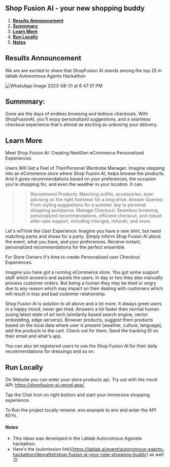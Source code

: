 ## Shop Fusion AI - your new shopping buddy

1. **[Results Announcement](#results-announcement)**
2. **[Summmary](#summmary)**
3. **[Learn More](#learn-more)**
4. **[Run Locally](#run-locally)**
5. **[Notes](#notes)**

## Results Announcement

We are are excited to share that ShopFusion AI stands among the top 25 in lablab Autonomous Agents Hackathon

![WhatsApp Image 2023-08-31 at 6 47 01 PM](https://github.com/devraftel/shopfusionai/assets/28400845/89d672ac-9242-4e0b-8756-297bd5babbf8)

## Summmary:

Gone are the days of endless browsing and tedious checkouts. With ShopFusionAI, you'll enjoy personalized suggestions, and a seamless checkout experience that's almost as exciting as unboxing your delivery.

## Learn More

Meet Shop Fusion AI: Creating NextGen eCommerce Personalized Experiences

Users Will Get a Feel of TheirPersonal Wardrobe Manager. Imagine stepping into an eCommerce store where Shop Fusion AI, helps browse the products. And it gives recommendations based on your preferences, the occasion you're shopping for, and even the weather in your location. It can:

>> Recommend Products: Matching outfits, accessories, even advising on the right footwear for a long drive.
>> Answer Queries: From styling suggestions for a summer day to personal shopping assistance.
>> Manage Checkout: Seamless browsing, personalized recommendations, efficient checkout, and robust after-sale support, including changes, refunds, and more.

Let's reThink the User Experience: Imagine you have a new shirt, but need matching pants and shoes for a party. Simply inform Shop Fusion AI about the event, what you have, and your preferences. Receive instant, personalized recommendations for the perfect ensemble.

For Store Owners It's time to create Personalized user Checkout Experiences. 

Imagine you have got a running eCommerce store. You got some support staff which answers and assists the users. In day or two they also manually process customer orders. But being a human they may be tired or angry due to any reason which may impact on their dealing with customers which will result in loss and bad customer relationship. 

Shop Fusion AI is solution to all above and a lot more. It always greet users in a happy mood, never get tired. Answers a lot
faster then normal human (using latest state of art tech (similarity based search engine, vector embedding, edge servers)). Browser products, suggest them products based on the local data where user is present (weather, culture, language), add the  products to the cart. Check out for them, Send the tracking ID on their email and what's app.

You can also let registered users to use the Shop Fusion AI for their daily recommendations for dressings and so on. 

## Run Locally

On Website you can enter your store products api. Try out with the mock API: https://shopfusion-ai.vercel.app/.

Tap the Chat Icon on right bottom and start your immersive shopping experience.

To Run the project locally rename .env.example to env and enter the API KEYs.

#### Notes

* This ideas was developed in the Lablab Autonomous Agenets hackathon. 
* Here's the (submission link)[https://lablab.ai/event/autonomous-agents-hackathon/devraftel/shop-fusion-ai-your-new-shopping-buddy] as well :D
